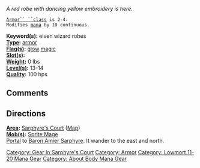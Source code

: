 *A red robe with dancing yellow embroidery is here.*

[`Armor`` ``class`](Armor_Values "wikilink")` is 2-4.`  
`Modifies `[`mana`](Mana_Points "wikilink")` by 10 continuous.`

**Keyword(s):** elven wizard robes  
**[Type](:Category:_Object_Types "wikilink"):**
[armor](:Category:_Armor "wikilink")  
**[Flag(s)](:Category:_Object_Flags "wikilink"):**
[glow](Glow_Flag "wikilink") [magic](Magic_Flag "wikilink")  
**[Slot(s)](Object_Slots "wikilink"):** <worn about body>  
**[Weight](Object_Weight "wikilink"):** 0 lbs  
**[Level(s)](Object_Level "wikilink"):** 13-14  
**[Quality](Object_Quality "wikilink"):** 100 hps  

## Comments

## Directions

**[Area](:Category:_Areas "wikilink"):** [Sarphyre's
Court](:Category:_Sarphyre's_Court "wikilink")
([Map](Sarphyre's_Court_Map "wikilink"))  
**[Mob(s)](:Category:_Mobs "wikilink"):** [Sprite
Mage](Sprite_Mage "wikilink")  
[Portal](Teleport "wikilink") to [Baron Amier
Sarphyre](Baron_Amier_Sarphyre "wikilink"). It wander to the east and
north.

[Category: Gear In Sarphyre's
Court](Category:_Gear_In_Sarphyre's_Court "wikilink") [Category:
Armor](Category:_Armor "wikilink") [Category: Lowmort 11-20 Mana
Gear](Category:_Lowmort_11-20_Mana_Gear "wikilink") [Category: About
Body Mana Gear](Category:_About_Body_Mana_Gear "wikilink")
